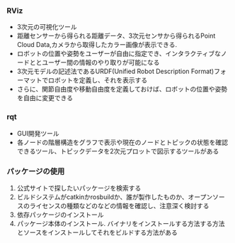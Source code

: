 ### RViz

* 3次元の可視化ツール
* 距離センサーから得られる距離データ、3次元センサから得られるPoint Cloud Data,カメラから取得したカラー画像が表示できる.
* ロボットの位置や姿勢をユーザーが自由に指定でき、インタラクティブなノードととユーザー間の情報のやり取りが可能になる
* 3次元モデルの記述法であるURDF(Unified Robot Description Format)フォーマットでロボットを定義し、それを表示する
* さらに、関節自由度や移動自由度を定義しておけば、ロボットの位置や姿勢を自由に変更できる

### rqt

* GUI開発ツール
* 各ノードの階層構造をグラフで表示や現在のノードとトピックの状態を確認できるツール、トピックデータを2次元プロットで図示するツールがある

### パッケージの使用

1. 公式サイトで探したいパッケージを検索する
2. ビルドシステムがcatkinかrosbuildか、誰が製作したものか、オープンソースのライセンスの種類などのなどの情報を確認し、注意深く検討する
3. 依存パッケージのインストール
4. パッケージ本体のインストール. バイナリをインストールする方法する方法とソースをインストールしてそれをビルドする方法がある
